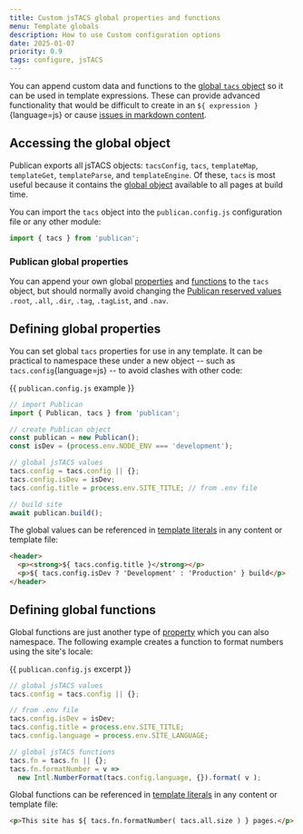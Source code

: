 ```yaml
---
title: Custom jsTACS global properties and functions
menu: Template globals
description: How to use Custom configuration options
date: 2025-01-07
priority: 0.9
tags: configure, jsTACS
---
```


You can append custom data and functions to the [global `tacs` object](--ROOT--docs/reference/global-properties/) so it can be used in template expressions. These can provide advanced functionality that would be difficult to create in an `${ expression }`{language=js} or cause [issues in markdown content](--ROOT--docs/setup/jstacs/#template-literals-in-markdown).


## Accessing the global object

Publican exports all jsTACS objects: `tacsConfig`, `tacs`, `templateMap`, `templateGet`, `templateParse`, and `templateEngine`. Of these, `tacs` is most useful because it contains the [global object](--ROOT--docs/reference/global-properties/) available to all pages at build time.

You can import the `tacs` object into the `publican.config.js` configuration file or any other module:

```js
import { tacs } from 'publican';
```


### Publican global properties

You can append your own global [properties](#defining-global-properties) and [functions](#defining-global-functions) to the `tacs` object, but should normally avoid changing the [Publican reserved values](--ROOT--docs/reference/global-properties/) `.root`, `.all`, `.dir`, `.tag`, `.tagList`, and `.nav`.


## Defining global properties

You can set global `tacs` properties for use in any template. It can be practical to namespace these under a new object -- such as `tacs.config`{language=js} -- to avoid clashes with other code:

{{ `publican.config.js` example }}
```js
// import Publican
import { Publican, tacs } from 'publican';

// create Publican object
const publican = new Publican();
const isDev = (process.env.NODE_ENV === 'development');

// global jsTACS values
tacs.config = tacs.config || {};
tacs.config.isDev = isDev;
tacs.config.title = process.env.SITE_TITLE; // from .env file

// build site
await publican.build();
```

The global values can be referenced in [template literals](--ROOT--docs/setup/jstacs/) in any content or template file:

```html
<header>
  <p><strong>${ tacs.config.title }</strong></p>
  <p>${ tacs.config.isDev ? 'Development' : 'Production' } build</p>
</header>
```


## Defining global functions

Global functions are just another type of [property](#defining-global-properties) which you can also namespace. The following example creates a function to format numbers using the site's locale:

{{ `publican.config.js` excerpt }}
```js
// global jsTACS values
tacs.config = tacs.config || {};

// from .env file
tacs.config.isDev = isDev;
tacs.config.title = process.env.SITE_TITLE;
tacs.config.language = process.env.SITE_LANGUAGE;

// global jsTACS functions
tacs.fn = tacs.fn || {};
tacs.fn.formatNumber = v =>
  new Intl.NumberFormat(tacs.config.language, {}).format( v );
```

Global functions can be referenced in [template literals](--ROOT--docs/setup/jstacs/) in any content or template file:

```html
<p>This site has ${ tacs.fn.formatNumber( tacs.all.size ) } pages.</p>
```
